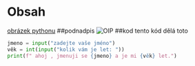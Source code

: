 # Obsah
[obrázek pythonu](#podnadpis)
##podnadpis ![OIP](https://github.com/user-attachments/assets/47689291-0764-4839-96ca-258c20c1c20c)
##kod
tento kód dělá toto
```python
jmeno = input("zadejte vaše jméno")
věk = int(input("kolik vám je let: "))
print(f" ahoj , jmenuji se {jmeno} a je mi {věk} let.")
```
